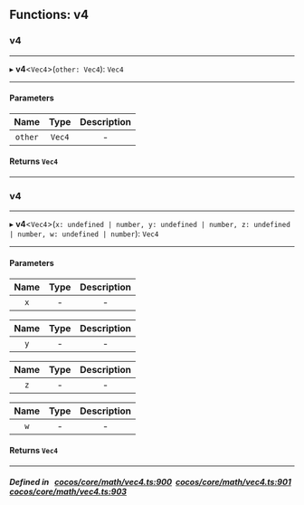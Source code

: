 ## Functions: v4

### v4


___
▸ **v4**<`Vec4`\>(`other: Vec4`): `Vec4`
___


#### Parameters

| Name | Type | Description |
| :------: | :------: | :------: |
| `other` | `Vec4` | - |


#### Returns `Vec4` 
___

### v4


___
▸ **v4**<`Vec4`\>(`x: undefined | number, y: undefined | number, z: undefined | number, w: undefined | number`): `Vec4`
___


#### Parameters

| Name | Type | Description |
| :------: | :------: | :------: |
| `x` | - | - |

| Name | Type | Description |
| :------: | :------: | :------: |
| `y` | - | - |

| Name | Type | Description |
| :------: | :------: | :------: |
| `z` | - | - |

| Name | Type | Description |
| :------: | :------: | :------: |
| `w` | - | - |


#### Returns `Vec4` 
___


##### Defined in &nbsp;   [cocos/core/math/vec4.ts:900](https://github.com/cocos-creator/engine/blob/c7bf6b8a9/cocos/core/math/vec4.ts#L900)&nbsp;   [cocos/core/math/vec4.ts:901](https://github.com/cocos-creator/engine/blob/c7bf6b8a9/cocos/core/math/vec4.ts#L901)&nbsp;   [cocos/core/math/vec4.ts:903](https://github.com/cocos-creator/engine/blob/c7bf6b8a9/cocos/core/math/vec4.ts#L903)&nbsp;
